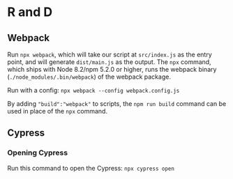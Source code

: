 # R and D

## Webpack

Run `npx webpack`, which will take our script at `src/index.js` as the entry point, and will generate `dist/main.js` as the output. The `npx` command, which ships with Node 8.2/npm 5.2.0 or higher, runs the webpack binary (`./node_modules/.bin/webpack`) of the webpack package.

Run with a config: `npx webpack --config webpack.config.js`

By adding `"build":"webpack"` to scripts, the `npm run build` command can be used in place of the `npx` command.

## Cypress

### Opening Cypress
Run this command to open the Cypress: `npx cypress open`

